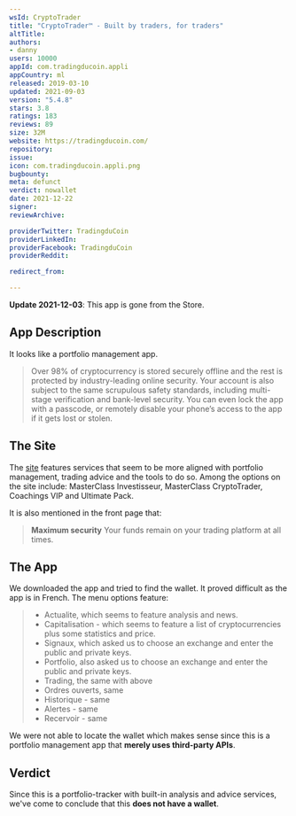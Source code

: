 ```yaml
---
wsId: CryptoTrader
title: "CryptoTrader™ - Built by traders, for traders"
altTitle: 
authors:
- danny
users: 10000
appId: com.tradingducoin.appli
appCountry: ml
released: 2019-03-10
updated: 2021-09-03
version: "5.4.8"
stars: 3.8
ratings: 183
reviews: 89
size: 32M
website: https://tradingducoin.com/
repository: 
issue: 
icon: com.tradingducoin.appli.png
bugbounty: 
meta: defunct
verdict: nowallet
date: 2021-12-22
signer: 
reviewArchive:

providerTwitter: TradingduCoin
providerLinkedIn: 
providerFacebook: TradingduCoin
providerReddit: 

redirect_from:

---
```


**Update 2021-12-03**: This app is gone from the Store.

## App Description

It looks like a portfolio management app.

> Over 98% of cryptocurrency is stored securely offline and the rest is protected by industry-leading online security. Your account is also subject to the same scrupulous safety standards, including multi-stage verification and bank-level security. You can even lock the app with a passcode, or remotely disable your phone’s access to the app if it gets lost or stolen.

## The Site

The [site](https://tradingducoin.com/) features services that seem to be more aligned with portfolio management, trading advice and the tools to do so. Among the options on the site include: MasterClass Investisseur, MasterClass CryptoTrader, Coachings VIP and Ultimate Pack. 

It is also mentioned in the front page that:

> **Maximum security**
> Your funds remain on your trading platform at all times.

## The App

We downloaded the app and tried to find the wallet. It proved difficult as the app is in French. The menu options feature: 

> - Actualite, which seems to feature analysis and news.
> - Capitalisation - which seems to feature a list of cryptocurrencies plus some statistics and price.
> - Signaux, which asked us to choose an exchange and enter the public and private keys.
> - Portfolio, also asked us to choose an exchange and enter the public and private keys. 
> - Trading, the same with above
> - Ordres ouverts, same 
> - Historique - same
> - Alertes - same
> - Recervoir - same

We were not able to locate the wallet which makes sense since this is a portfolio management app that **merely uses third-party APIs**.

## Verdict

Since this is a portfolio-tracker with built-in analysis and advice services, we've come to conclude that this **does not have a wallet**.
